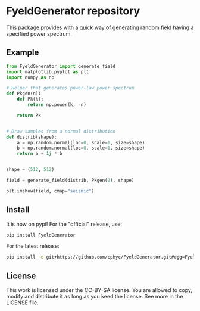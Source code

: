 FyeldGenerator repository
=========================

This package provides with a quick way of generating random field having a specified power spectrum.


Example
-------

```python
from FyeldGenerator import generate_field
import matplotlib.pyplot as plt
import numpy as np

# Helper that generates power-law power spectrum
def Pkgen(n):
    def Pk(k):
        return np.power(k, -n)

    return Pk


# Draw samples from a normal distribution
def distrib(shape):
    a = np.random.normal(loc=0, scale=1, size=shape)
    b = np.random.normal(loc=0, scale=1, size=shape)
    return a + 1j * b


shape = (512, 512)

field = generate_field(distrib, Pkgen(2), shape)

plt.imshow(field, cmap="seismic")
```

Install
-------
It is now on pypi!
For the "official" release, use:
```bash
pip install FyeldGenerator
```

For the latest release:
```bash
pip install -e git+https://github.com/cphyc/FyeldGenerator.git#egg=FyeldGenerator
```

License
-------
This work is licensed under the CC-BY-SA license. You are allowed to copy, modify and distribute it as long as you keed the license. See more in the LICENSE file.
